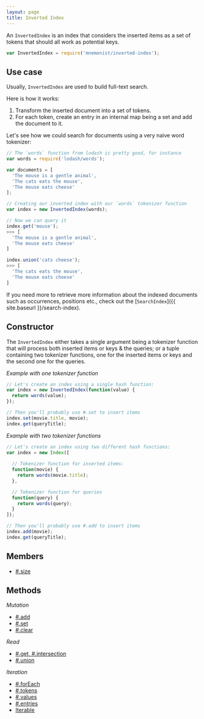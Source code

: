 ```yaml
---
layout: page
title: Inverted Index
---
```


An `InvertedIndex` is an index that considers the inserted items as a set of tokens that should all work as potential keys.

```js
var InvertedIndex = require('mnemonist/inverted-index');
```

## Use case

Usually, `InvertedIndex` are used to build full-text search.

Here is how it works:

1. Transform the inserted document into a set of tokens.
2. For each token, create an entry in an internal map being a set and add the document to it.

Let's see how we could search for documents using a very naive word tokenizer:

```js
// The `words` function from lodash is pretty good, for instance
var words = require('lodash/words');

var documents = [
  'The mouse is a gentle animal',
  'The cats eats the mouse',
  'The mouse eats cheese'
];

// Creating our inverted index with our `words` tokenizer function
var index = new InvertedIndex(words);

// Now we can query it
index.get('mouse');
>>> [
  'The mouse is a gentle animal',
  'The mouse eats cheese'
]

index.union('cats cheese');
>>> [
  'The cats eats the mouse',
  'The mouse eats cheese'
]
```

If you need more to retrieve more information about the indexed documents such as occurrences, positions etc., check out the [`SearchIndex`]({{ site.baseurl }}/search-index).

## Constructor

The `InvertedIndex` either takes a single argument being a tokenizer function that will process both inserted items or keys & the queries; or a tuple containing two tokenizer functions, one for the inserted items or keys and the second one for the queries.

*Example with one tokenizer function*

```js
// Let's create an index using a single hash function:
var index = new InvertedIndex(function(value) {
  return words(value);
});

// Then you'll probably use #.set to insert items
index.set(movie.title, movie);
index.get(queryTitle);
```

*Example with two tokenizer functions*

```js
// Let's create an index using two different hash functions:
var index = new Index([
  
  // Tokenizer function for inserted items:
  function(movie) {
    return words(movie.title);
  },

  // Tokenizer function for queries
  function(query) {
    return words(query);
  }
]);

// Then you'll probably use #.add to insert items
index.add(movie);
index.get(queryTitle);
```

## Members

* [#.size](#size)

## Methods

*Mutation*

* [#.add](#add)
* [#.set](#set)
* [#.clear](#clear)

*Read*

* [#.get, #.intersection](#get)
* [#.union](#union)

*Iteration*

* [#.forEach](#foreach)
* [#.tokens](#tokens)
* [#.values](#values)
* [#.entries](#entries)
* [Iterable](#iterable)
